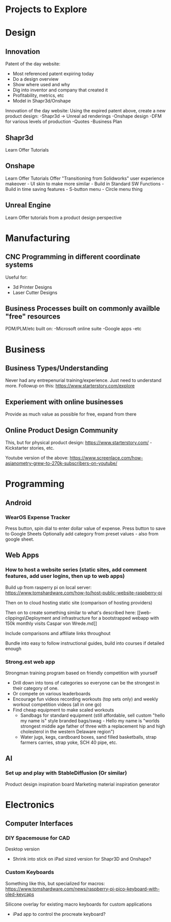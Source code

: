 

# Projects to Explore

# Design
## Innovation
Patent of the day website:
- Most referenced patent expiring today
- Do a design overview
- Show where used and why
- Dig into inventor and company that created it
- Profitability, metrics, etc
- Model in Shapr3d/Onshape

Innovation of the day website:
Using the expired patent above, create a new product design:
-Shapr3d -> Unreal ad renderings
-Onshape design
-DFM for various levels of production
-Quotes
-Business Plan

## Shapr3d
Learn
Offer Tutorials

## Onshape
Learn
Offer Tutorials
Offer "Transitioning from Solidworks" user experience makeover
    - UI skin to make more similar
    - Build in Standard SW Functions
    - Build in time saving features
        - S-button menu
        - Circle menu thing

## Unreal Engine
Learn
Offer tutorials from a product design perspective


# Manufacturing
## CNC Programming in different coordinate systems
Useful for:
- 3d Printer Designs
- Laser Cutter Designs

## Business Processes built on commonly availble "free" resources
PDM/PLM/etc built on:
-Microsoft online suite
-Google apps
-etc


# Business 
## Business Types/Understanding
Never had any entrepenurial training/experience. Just need to understand more.
Followup on this: https://www.starterstory.com/explore

## Experiement with online businesses
Provide as much value as possible for free, expand from there

## Online Product Design Community
This, but for physical product design: https://www.starterstory.com/
-Kickstarter stories, etc.

Youtube version of the above: https://www.screenlace.com/how-asianometry-grew-to-270k-subscribers-on-youtube/

# Programming
## Android
### WearOS Expense Tracker
Press button, spin dial to enter dollar value of expense. Press button to save to Google Sheets
Optionally add category from preset values - also from google sheet. 

## Web Apps
### How to host a website series (static sites, add comment features, add user logins, then up to web apps)
Build up from rasperry pi on local server: https://www.tomshardware.com/how-to/host-public-website-raspberry-pi

Then on to cloud hosting static site (comparison of hosting providers)

Then on to create something similar to what's described here: [[web-clippings\Deployment and infrastructure for a bootstrapped webapp with 150k monthly visits Caspar von Wrede.md]]

Include comparisons and affiliate links throughout

Bundle into easy to follow instructional guides, build into courses if detailed enough

### Strong.est web app
Strongman training program based on friendly competition with yourself
- Drill down into tons of categories so everyone can be the strongest in their category of one. 
- Or compete on various leaderboards
- Encourage fun videos recording workouts (top sets only) and weekly workout competition videos (all in one go)
- Find cheap equipment to make scaled workouts
    - Sandbags for standard equipment (still affordable, sell custom "hello my name is" style branded bags/swag - Hello my name is "worlds strongest middle age father of three with a replacement hip and high cholesterol in the western Delaware region")
    - Water jugs, kegs, cardboard boxes, sand filled basketballs, strap farmers carries, strap yoke, SCH 40 pipe, etc.

## AI
### Set up and play with StableDiffusion (Or similar)
Product design inspiration board
Marketing material inspiration generator


# Electronics
## Computer Interfaces
### DIY Spacemouse for CAD
Desktop version
- Shrink into stick on iPad sized version for Shapr3D and Onshape?

### Custom Keyboards
Something like this, but specialized for macros: https://www.tomshardware.com/news/raspberry-pi-pico-keyboard-with-oled-keycaps

Silicone overlay for existing macro keyboards for custom applications
- iPad app to control the procreate keyboard?